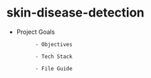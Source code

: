 # skin-disease-detection

- Project Goals
			
			- Objectives
			
			- Tech Stack
			
			- File Guide

